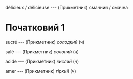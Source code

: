 délicieux / délicieuse --- (Прикметник) смачний / смачна



# Початковий 1
sucré --- (Прикметник)
*солодкий* (ч)



salé --- (Прикметник)
*солоний* (ч)



acide --- (Прикметник)
*кислий* (ч)



amer --- (Прикметник)
*гіркий* (ч)